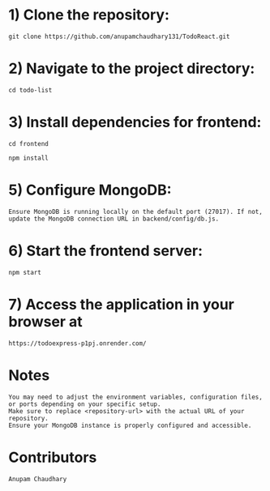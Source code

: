  # 1) Clone the repository: 

    git clone https://github.com/anupamchaudhary131/TodoReact.git

# 2) Navigate to the project directory:

    cd todo-list

# 3) Install dependencies for frontend:

    cd frontend
   
    npm install

# 5) Configure MongoDB:

    Ensure MongoDB is running locally on the default port (27017). If not, update the MongoDB connection URL in backend/config/db.js.

# 6) Start the frontend server:

    npm start

# 7) Access the application in your browser at 

    https://todoexpress-p1pj.onrender.com/

# Notes

    You may need to adjust the environment variables, configuration files, or ports depending on your specific setup.
    Make sure to replace <repository-url> with the actual URL of your repository.
    Ensure your MongoDB instance is properly configured and accessible.

# Contributors

    Anupam Chaudhary
